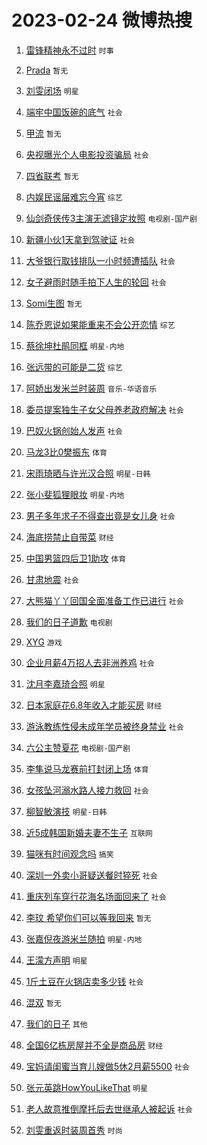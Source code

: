 # 2023-02-24 微博热搜 
1. [雷锋精神永不过时](https://m.weibo.cn/search?containerid=100103type%3D1%26t%3D10%26q%3D%23%E9%9B%B7%E9%94%8B%E7%B2%BE%E7%A5%9E%E6%B0%B8%E4%B8%8D%E8%BF%87%E6%97%B6%23&stream_entry_id=51&isnewpage=1&extparam=seat%3D1%26dgr%3D0%26cate%3D10103%26filter_type%3Drealtimehot%26pos%3D0%26stream_entry_id%3D51%26c_type%3D51%26display_time%3D1677168276%26pre_seqid%3D167716827696801739075&luicode=10000011&lfid=106003type%3D25%26t%3D3%26disable_hot%3D1%26filter_type%3Drealtimehot) `时事` 

2. [Prada](https://m.weibo.cn/search?containerid=100103type%3D1%26t%3D10%26q%3D%23Prada%23&stream_entry_id=31&isnewpage=1&extparam=seat%3D1%26band_rank%3D1%26cate%3D5001%26filter_type%3Drealtimehot%26pos%3D0%26realpos%3D1%26q%3D%2523Prada%2523%26dgr%3D0%26stream_entry_id%3D31%26c_type%3D31%26flag%3D16%26lcate%3D5001%26display_time%3D1677168276%26pre_seqid%3D167716827696801739075&luicode=10000011&lfid=106003type%3D25%26t%3D3%26disable_hot%3D1%26filter_type%3Drealtimehot) `暂无` 

3. [刘雯闭场](https://m.weibo.cn/search?containerid=100103type%3D1%26t%3D10%26q%3D%23%E5%88%98%E9%9B%AF%E9%97%AD%E5%9C%BA%23&stream_entry_id=31&isnewpage=1&extparam=seat%3D1%26band_rank%3D2%26cate%3D5001%26filter_type%3Drealtimehot%26pos%3D1%26realpos%3D2%26q%3D%2523%25E5%2588%2598%25E9%259B%25AF%25E9%2597%25AD%25E5%259C%25BA%2523%26dgr%3D0%26stream_entry_id%3D31%26c_type%3D31%26flag%3D2%26lcate%3D5001%26display_time%3D1677168276%26pre_seqid%3D167716827696801739075&luicode=10000011&lfid=106003type%3D25%26t%3D3%26disable_hot%3D1%26filter_type%3Drealtimehot) `明星` 

4. [端牢中国饭碗的底气](https://m.weibo.cn/search?containerid=100103type%3D1%26t%3D10%26q%3D%23%E7%AB%AF%E7%89%A2%E4%B8%AD%E5%9B%BD%E9%A5%AD%E7%A2%97%E7%9A%84%E5%BA%95%E6%B0%94%23&stream_entry_id=31&isnewpage=1&extparam=seat%3D1%26band_rank%3D3%26cate%3D5001%26filter_type%3Drealtimehot%26pos%3D2%26realpos%3D3%26q%3D%2523%25E7%25AB%25AF%25E7%2589%25A2%25E4%25B8%25AD%25E5%259B%25BD%25E9%25A5%25AD%25E7%25A2%2597%25E7%259A%2584%25E5%25BA%2595%25E6%25B0%2594%2523%26dgr%3D0%26stream_entry_id%3D31%26c_type%3D31%26flag%3D0%26lcate%3D5001%26display_time%3D1677168276%26pre_seqid%3D167716827696801739075&luicode=10000011&lfid=106003type%3D25%26t%3D3%26disable_hot%3D1%26filter_type%3Drealtimehot) `社会` 

5. [甲流](https://m.weibo.cn/search?containerid=100103type%3D1%26t%3D10%26q%3D%E7%94%B2%E6%B5%81&stream_entry_id=31&isnewpage=1&extparam=seat%3D1%26band_rank%3D4%26cate%3D5001%26filter_type%3Drealtimehot%26pos%3D3%26realpos%3D4%26q%3D%25E7%2594%25B2%25E6%25B5%2581%26dgr%3D0%26stream_entry_id%3D31%26c_type%3D31%26flag%3D1%26lcate%3D5001%26display_time%3D1677168276%26pre_seqid%3D167716827696801739075&luicode=10000011&lfid=106003type%3D25%26t%3D3%26disable_hot%3D1%26filter_type%3Drealtimehot) `暂无` 

6. [央视曝光个人电影投资骗局](https://m.weibo.cn/search?containerid=100103type%3D1%26t%3D10%26q%3D%23%E5%A4%AE%E8%A7%86%E6%9B%9D%E5%85%89%E4%B8%AA%E4%BA%BA%E7%94%B5%E5%BD%B1%E6%8A%95%E8%B5%84%E9%AA%97%E5%B1%80%23&stream_entry_id=31&isnewpage=1&extparam=seat%3D1%26band_rank%3D5%26cate%3D5001%26filter_type%3Drealtimehot%26pos%3D4%26realpos%3D5%26q%3D%2523%25E5%25A4%25AE%25E8%25A7%2586%25E6%259B%259D%25E5%2585%2589%25E4%25B8%25AA%25E4%25BA%25BA%25E7%2594%25B5%25E5%25BD%25B1%25E6%258A%2595%25E8%25B5%2584%25E9%25AA%2597%25E5%25B1%2580%2523%26dgr%3D0%26stream_entry_id%3D31%26c_type%3D31%26flag%3D1%26lcate%3D5001%26display_time%3D1677168276%26pre_seqid%3D167716827696801739075&luicode=10000011&lfid=106003type%3D25%26t%3D3%26disable_hot%3D1%26filter_type%3Drealtimehot) `社会` 

7. [四省联考](https://m.weibo.cn/search?containerid=100103type%3D1%26t%3D10%26q%3D%E5%9B%9B%E7%9C%81%E8%81%94%E8%80%83&stream_entry_id=31&isnewpage=1&extparam=seat%3D1%26band_rank%3D6%26cate%3D5001%26filter_type%3Drealtimehot%26pos%3D5%26realpos%3D6%26q%3D%25E5%259B%259B%25E7%259C%2581%25E8%2581%2594%25E8%2580%2583%26dgr%3D0%26stream_entry_id%3D31%26c_type%3D31%26flag%3D1%26lcate%3D5001%26display_time%3D1677168276%26pre_seqid%3D167716827696801739075&luicode=10000011&lfid=106003type%3D25%26t%3D3%26disable_hot%3D1%26filter_type%3Drealtimehot) `暂无` 

8. [内娱民谣届难忘今宵](https://m.weibo.cn/search?containerid=100103type%3D1%26t%3D10%26q%3D%23%E5%86%85%E5%A8%B1%E6%B0%91%E8%B0%A3%E5%B1%8A%E9%9A%BE%E5%BF%98%E4%BB%8A%E5%AE%B5%23&stream_entry_id=31&isnewpage=1&extparam=seat%3D1%26band_rank%3D7%26cate%3D5001%26filter_type%3Drealtimehot%26pos%3D6%26adid%3D180673%26q%3D%2523%25E5%2586%2585%25E5%25A8%25B1%25E6%25B0%2591%25E8%25B0%25A3%25E5%25B1%258A%25E9%259A%25BE%25E5%25BF%2598%25E4%25BB%258A%25E5%25AE%25B5%2523%26dgr%3D0%26topic_ad%3D1%26stream_entry_id%3D31%26c_type%3D31%26lcate%3D5001%26display_time%3D1677168276%26pre_seqid%3D167716827696801739075&luicode=10000011&lfid=106003type%3D25%26t%3D3%26disable_hot%3D1%26filter_type%3Drealtimehot) `综艺` 

9. [仙剑奇侠传3主演无滤镜定妆照](https://m.weibo.cn/search?containerid=100103type%3D1%26t%3D10%26q%3D%23%E4%BB%99%E5%89%91%E5%A5%87%E4%BE%A0%E4%BC%A03%E4%B8%BB%E6%BC%94%E6%97%A0%E6%BB%A4%E9%95%9C%E5%AE%9A%E5%A6%86%E7%85%A7%23&stream_entry_id=31&isnewpage=1&extparam=seat%3D1%26band_rank%3D7%26cate%3D5001%26filter_type%3Drealtimehot%26pos%3D7%26realpos%3D7%26q%3D%2523%25E4%25BB%2599%25E5%2589%2591%25E5%25A5%2587%25E4%25BE%25A0%25E4%25BC%25A03%25E4%25B8%25BB%25E6%25BC%2594%25E6%2597%25A0%25E6%25BB%25A4%25E9%2595%259C%25E5%25AE%259A%25E5%25A6%2586%25E7%2585%25A7%2523%26dgr%3D0%26stream_entry_id%3D31%26c_type%3D31%26flag%3D2%26lcate%3D5001%26display_time%3D1677168276%26pre_seqid%3D167716827696801739075&luicode=10000011&lfid=106003type%3D25%26t%3D3%26disable_hot%3D1%26filter_type%3Drealtimehot) `电视剧-国产剧` 

10. [新疆小伙1天拿到驾驶证](https://m.weibo.cn/search?containerid=100103type%3D1%26t%3D10%26q%3D%23%E6%96%B0%E7%96%86%E5%B0%8F%E4%BC%991%E5%A4%A9%E6%8B%BF%E5%88%B0%E9%A9%BE%E9%A9%B6%E8%AF%81%23&stream_entry_id=31&isnewpage=1&extparam=seat%3D1%26band_rank%3D8%26cate%3D5001%26filter_type%3Drealtimehot%26pos%3D8%26realpos%3D8%26q%3D%2523%25E6%2596%25B0%25E7%2596%2586%25E5%25B0%258F%25E4%25BC%25991%25E5%25A4%25A9%25E6%258B%25BF%25E5%2588%25B0%25E9%25A9%25BE%25E9%25A9%25B6%25E8%25AF%2581%2523%26dgr%3D0%26stream_entry_id%3D31%26c_type%3D31%26flag%3D0%26lcate%3D5001%26display_time%3D1677168276%26pre_seqid%3D167716827696801739075&luicode=10000011&lfid=106003type%3D25%26t%3D3%26disable_hot%3D1%26filter_type%3Drealtimehot) `社会` 

11. [大爷银行取钱排队一小时频遭插队](https://m.weibo.cn/search?containerid=100103type%3D1%26t%3D10%26q%3D%23%E5%A4%A7%E7%88%B7%E9%93%B6%E8%A1%8C%E5%8F%96%E9%92%B1%E6%8E%92%E9%98%9F%E4%B8%80%E5%B0%8F%E6%97%B6%E9%A2%91%E9%81%AD%E6%8F%92%E9%98%9F%23&stream_entry_id=31&isnewpage=1&extparam=seat%3D1%26band_rank%3D9%26cate%3D5001%26filter_type%3Drealtimehot%26pos%3D9%26realpos%3D9%26q%3D%2523%25E5%25A4%25A7%25E7%2588%25B7%25E9%2593%25B6%25E8%25A1%258C%25E5%258F%2596%25E9%2592%25B1%25E6%258E%2592%25E9%2598%259F%25E4%25B8%2580%25E5%25B0%258F%25E6%2597%25B6%25E9%25A2%2591%25E9%2581%25AD%25E6%258F%2592%25E9%2598%259F%2523%26dgr%3D0%26stream_entry_id%3D31%26c_type%3D31%26flag%3D1%26lcate%3D5001%26display_time%3D1677168276%26pre_seqid%3D167716827696801739075&luicode=10000011&lfid=106003type%3D25%26t%3D3%26disable_hot%3D1%26filter_type%3Drealtimehot) `社会` 

12. [女子避雨时随手拍下人生的轮回](https://m.weibo.cn/search?containerid=100103type%3D1%26t%3D10%26q%3D%23%E5%A5%B3%E5%AD%90%E9%81%BF%E9%9B%A8%E6%97%B6%E9%9A%8F%E6%89%8B%E6%8B%8D%E4%B8%8B%E4%BA%BA%E7%94%9F%E7%9A%84%E8%BD%AE%E5%9B%9E%23&stream_entry_id=31&isnewpage=1&extparam=seat%3D1%26band_rank%3D10%26cate%3D5001%26filter_type%3Drealtimehot%26pos%3D10%26realpos%3D10%26q%3D%2523%25E5%25A5%25B3%25E5%25AD%2590%25E9%2581%25BF%25E9%259B%25A8%25E6%2597%25B6%25E9%259A%258F%25E6%2589%258B%25E6%258B%258D%25E4%25B8%258B%25E4%25BA%25BA%25E7%2594%259F%25E7%259A%2584%25E8%25BD%25AE%25E5%259B%259E%2523%26dgr%3D0%26stream_entry_id%3D31%26c_type%3D31%26flag%3D0%26lcate%3D5001%26display_time%3D1677168276%26pre_seqid%3D167716827696801739075&luicode=10000011&lfid=106003type%3D25%26t%3D3%26disable_hot%3D1%26filter_type%3Drealtimehot) `社会` 

13. [Somi生图](https://m.weibo.cn/search?containerid=100103type%3D1%26t%3D10%26q%3DSomi%E7%94%9F%E5%9B%BE&stream_entry_id=31&isnewpage=1&extparam=seat%3D1%26band_rank%3D11%26cate%3D5001%26filter_type%3Drealtimehot%26pos%3D11%26realpos%3D11%26q%3DSomi%25E7%2594%259F%25E5%259B%25BE%26dgr%3D0%26stream_entry_id%3D31%26c_type%3D31%26flag%3D1%26lcate%3D5001%26display_time%3D1677168276%26pre_seqid%3D167716827696801739075&luicode=10000011&lfid=106003type%3D25%26t%3D3%26disable_hot%3D1%26filter_type%3Drealtimehot) `暂无` 

14. [陈乔恩说如果能重来不会公开恋情](https://m.weibo.cn/search?containerid=100103type%3D1%26t%3D10%26q%3D%23%E9%99%88%E4%B9%94%E6%81%A9%E8%AF%B4%E5%A6%82%E6%9E%9C%E8%83%BD%E9%87%8D%E6%9D%A5%E4%B8%8D%E4%BC%9A%E5%85%AC%E5%BC%80%E6%81%8B%E6%83%85%23&stream_entry_id=31&isnewpage=1&extparam=seat%3D1%26band_rank%3D12%26cate%3D5001%26filter_type%3Drealtimehot%26pos%3D12%26realpos%3D12%26q%3D%2523%25E9%2599%2588%25E4%25B9%2594%25E6%2581%25A9%25E8%25AF%25B4%25E5%25A6%2582%25E6%259E%259C%25E8%2583%25BD%25E9%2587%258D%25E6%259D%25A5%25E4%25B8%258D%25E4%25BC%259A%25E5%2585%25AC%25E5%25BC%2580%25E6%2581%258B%25E6%2583%2585%2523%26dgr%3D0%26stream_entry_id%3D31%26c_type%3D31%26flag%3D0%26lcate%3D5001%26display_time%3D1677168276%26pre_seqid%3D167716827696801739075&luicode=10000011&lfid=106003type%3D25%26t%3D3%26disable_hot%3D1%26filter_type%3Drealtimehot) `综艺` 

15. [蔡徐坤杜鹃同框](https://m.weibo.cn/search?containerid=100103type%3D1%26t%3D10%26q%3D%23%E8%94%A1%E5%BE%90%E5%9D%A4%E6%9D%9C%E9%B9%83%E5%90%8C%E6%A1%86%23&stream_entry_id=31&isnewpage=1&extparam=seat%3D1%26band_rank%3D13%26cate%3D5001%26filter_type%3Drealtimehot%26pos%3D13%26realpos%3D13%26q%3D%2523%25E8%2594%25A1%25E5%25BE%2590%25E5%259D%25A4%25E6%259D%259C%25E9%25B9%2583%25E5%2590%258C%25E6%25A1%2586%2523%26dgr%3D0%26stream_entry_id%3D31%26c_type%3D31%26flag%3D1%26lcate%3D5001%26display_time%3D1677168276%26pre_seqid%3D167716827696801739075&luicode=10000011&lfid=106003type%3D25%26t%3D3%26disable_hot%3D1%26filter_type%3Drealtimehot) `明星-内地` 

16. [张远带的可能是二货](https://m.weibo.cn/search?containerid=100103type%3D1%26t%3D10%26q%3D%23%E5%BC%A0%E8%BF%9C%E5%B8%A6%E7%9A%84%E5%8F%AF%E8%83%BD%E6%98%AF%E4%BA%8C%E8%B4%A7%23&stream_entry_id=31&isnewpage=1&extparam=seat%3D1%26band_rank%3D14%26cate%3D5001%26filter_type%3Drealtimehot%26pos%3D14%26realpos%3D14%26q%3D%2523%25E5%25BC%25A0%25E8%25BF%259C%25E5%25B8%25A6%25E7%259A%2584%25E5%258F%25AF%25E8%2583%25BD%25E6%2598%25AF%25E4%25BA%258C%25E8%25B4%25A7%2523%26dgr%3D0%26stream_entry_id%3D31%26c_type%3D31%26flag%3D1%26lcate%3D5001%26display_time%3D1677168276%26pre_seqid%3D167716827696801739075&luicode=10000011&lfid=106003type%3D25%26t%3D3%26disable_hot%3D1%26filter_type%3Drealtimehot) `综艺` 

17. [阿娇出发米兰时装周](https://m.weibo.cn/search?containerid=100103type%3D1%26t%3D10%26q%3D%23%E9%98%BF%E5%A8%87%E5%87%BA%E5%8F%91%E7%B1%B3%E5%85%B0%E6%97%B6%E8%A3%85%E5%91%A8%23&stream_entry_id=31&isnewpage=1&extparam=seat%3D1%26band_rank%3D15%26cate%3D5001%26filter_type%3Drealtimehot%26pos%3D15%26realpos%3D15%26q%3D%2523%25E9%2598%25BF%25E5%25A8%2587%25E5%2587%25BA%25E5%258F%2591%25E7%25B1%25B3%25E5%2585%25B0%25E6%2597%25B6%25E8%25A3%2585%25E5%2591%25A8%2523%26dgr%3D0%26stream_entry_id%3D31%26c_type%3D31%26flag%3D1%26lcate%3D5001%26display_time%3D1677168276%26pre_seqid%3D167716827696801739075&luicode=10000011&lfid=106003type%3D25%26t%3D3%26disable_hot%3D1%26filter_type%3Drealtimehot) `音乐-华语音乐` 

18. [委员提案独生子女父母养老政府解决](https://m.weibo.cn/search?containerid=100103type%3D1%26t%3D10%26q%3D%23%E5%A7%94%E5%91%98%E6%8F%90%E6%A1%88%E7%8B%AC%E7%94%9F%E5%AD%90%E5%A5%B3%E7%88%B6%E6%AF%8D%E5%85%BB%E8%80%81%E6%94%BF%E5%BA%9C%E8%A7%A3%E5%86%B3%23&stream_entry_id=31&isnewpage=1&extparam=seat%3D1%26band_rank%3D16%26cate%3D5001%26filter_type%3Drealtimehot%26pos%3D16%26realpos%3D16%26q%3D%2523%25E5%25A7%2594%25E5%2591%2598%25E6%258F%2590%25E6%25A1%2588%25E7%258B%25AC%25E7%2594%259F%25E5%25AD%2590%25E5%25A5%25B3%25E7%2588%25B6%25E6%25AF%258D%25E5%2585%25BB%25E8%2580%2581%25E6%2594%25BF%25E5%25BA%259C%25E8%25A7%25A3%25E5%2586%25B3%2523%26dgr%3D0%26stream_entry_id%3D31%26c_type%3D31%26flag%3D0%26lcate%3D5001%26display_time%3D1677168276%26pre_seqid%3D167716827696801739075&luicode=10000011&lfid=106003type%3D25%26t%3D3%26disable_hot%3D1%26filter_type%3Drealtimehot) `社会` 

19. [巴奴火锅创始人发声](https://m.weibo.cn/search?containerid=100103type%3D1%26t%3D10%26q%3D%23%E5%B7%B4%E5%A5%B4%E7%81%AB%E9%94%85%E5%88%9B%E5%A7%8B%E4%BA%BA%E5%8F%91%E5%A3%B0%23&stream_entry_id=31&isnewpage=1&extparam=seat%3D1%26band_rank%3D17%26cate%3D5001%26filter_type%3Drealtimehot%26pos%3D17%26realpos%3D17%26q%3D%2523%25E5%25B7%25B4%25E5%25A5%25B4%25E7%2581%25AB%25E9%2594%2585%25E5%2588%259B%25E5%25A7%258B%25E4%25BA%25BA%25E5%258F%2591%25E5%25A3%25B0%2523%26dgr%3D0%26stream_entry_id%3D31%26c_type%3D31%26flag%3D1%26lcate%3D5001%26display_time%3D1677168276%26pre_seqid%3D167716827696801739075&luicode=10000011&lfid=106003type%3D25%26t%3D3%26disable_hot%3D1%26filter_type%3Drealtimehot) `社会` 

20. [马龙3比0樊振东](https://m.weibo.cn/search?containerid=100103type%3D1%26t%3D10%26q%3D%23%E9%A9%AC%E9%BE%993%E6%AF%940%E6%A8%8A%E6%8C%AF%E4%B8%9C%23&stream_entry_id=31&isnewpage=1&extparam=seat%3D1%26band_rank%3D18%26cate%3D5001%26filter_type%3Drealtimehot%26pos%3D18%26realpos%3D18%26q%3D%2523%25E9%25A9%25AC%25E9%25BE%25993%25E6%25AF%25940%25E6%25A8%258A%25E6%258C%25AF%25E4%25B8%259C%2523%26dgr%3D0%26stream_entry_id%3D31%26c_type%3D31%26flag%3D0%26lcate%3D5001%26display_time%3D1677168276%26pre_seqid%3D167716827696801739075&luicode=10000011&lfid=106003type%3D25%26t%3D3%26disable_hot%3D1%26filter_type%3Drealtimehot) `体育` 

21. [宋雨琦晒与许光汉合照](https://m.weibo.cn/search?containerid=100103type%3D1%26t%3D10%26q%3D%23%E5%AE%8B%E9%9B%A8%E7%90%A6%E6%99%92%E4%B8%8E%E8%AE%B8%E5%85%89%E6%B1%89%E5%90%88%E7%85%A7%23&stream_entry_id=31&isnewpage=1&extparam=seat%3D1%26band_rank%3D19%26cate%3D5001%26filter_type%3Drealtimehot%26pos%3D19%26realpos%3D19%26q%3D%2523%25E5%25AE%258B%25E9%259B%25A8%25E7%2590%25A6%25E6%2599%2592%25E4%25B8%258E%25E8%25AE%25B8%25E5%2585%2589%25E6%25B1%2589%25E5%2590%2588%25E7%2585%25A7%2523%26dgr%3D0%26stream_entry_id%3D31%26c_type%3D31%26flag%3D1%26lcate%3D5001%26display_time%3D1677168276%26pre_seqid%3D167716827696801739075&luicode=10000011&lfid=106003type%3D25%26t%3D3%26disable_hot%3D1%26filter_type%3Drealtimehot) `明星-日韩` 

22. [张小斐狐狸眼妆](https://m.weibo.cn/search?containerid=100103type%3D1%26t%3D10%26q%3D%23%E5%BC%A0%E5%B0%8F%E6%96%90%E7%8B%90%E7%8B%B8%E7%9C%BC%E5%A6%86%23&stream_entry_id=31&isnewpage=1&extparam=seat%3D1%26band_rank%3D20%26cate%3D5001%26filter_type%3Drealtimehot%26pos%3D20%26realpos%3D20%26q%3D%2523%25E5%25BC%25A0%25E5%25B0%258F%25E6%2596%2590%25E7%258B%2590%25E7%258B%25B8%25E7%259C%25BC%25E5%25A6%2586%2523%26dgr%3D0%26stream_entry_id%3D31%26c_type%3D31%26flag%3D0%26lcate%3D5001%26display_time%3D1677168276%26pre_seqid%3D167716827696801739075&luicode=10000011&lfid=106003type%3D25%26t%3D3%26disable_hot%3D1%26filter_type%3Drealtimehot) `明星-内地` 

23. [男子多年求子不得查出竟是女儿身](https://m.weibo.cn/search?containerid=100103type%3D1%26t%3D10%26q%3D%23%E7%94%B7%E5%AD%90%E5%A4%9A%E5%B9%B4%E6%B1%82%E5%AD%90%E4%B8%8D%E5%BE%97%E6%9F%A5%E5%87%BA%E7%AB%9F%E6%98%AF%E5%A5%B3%E5%84%BF%E8%BA%AB%23&stream_entry_id=31&isnewpage=1&extparam=seat%3D1%26band_rank%3D21%26cate%3D5001%26filter_type%3Drealtimehot%26pos%3D21%26realpos%3D21%26q%3D%2523%25E7%2594%25B7%25E5%25AD%2590%25E5%25A4%259A%25E5%25B9%25B4%25E6%25B1%2582%25E5%25AD%2590%25E4%25B8%258D%25E5%25BE%2597%25E6%259F%25A5%25E5%2587%25BA%25E7%25AB%259F%25E6%2598%25AF%25E5%25A5%25B3%25E5%2584%25BF%25E8%25BA%25AB%2523%26dgr%3D0%26stream_entry_id%3D31%26c_type%3D31%26flag%3D0%26lcate%3D5001%26display_time%3D1677168276%26pre_seqid%3D167716827696801739075&luicode=10000011&lfid=106003type%3D25%26t%3D3%26disable_hot%3D1%26filter_type%3Drealtimehot) `社会` 

24. [海底捞禁止自带菜](https://m.weibo.cn/search?containerid=100103type%3D1%26t%3D10%26q%3D%23%E6%B5%B7%E5%BA%95%E6%8D%9E%E7%A6%81%E6%AD%A2%E8%87%AA%E5%B8%A6%E8%8F%9C%23&stream_entry_id=31&isnewpage=1&extparam=seat%3D1%26band_rank%3D22%26cate%3D5001%26filter_type%3Drealtimehot%26pos%3D22%26realpos%3D22%26q%3D%2523%25E6%25B5%25B7%25E5%25BA%2595%25E6%258D%259E%25E7%25A6%2581%25E6%25AD%25A2%25E8%2587%25AA%25E5%25B8%25A6%25E8%258F%259C%2523%26dgr%3D0%26stream_entry_id%3D31%26c_type%3D31%26flag%3D2%26lcate%3D5001%26display_time%3D1677168276%26pre_seqid%3D167716827696801739075&luicode=10000011&lfid=106003type%3D25%26t%3D3%26disable_hot%3D1%26filter_type%3Drealtimehot) `财经` 

25. [中国男篮四后卫1助攻](https://m.weibo.cn/search?containerid=100103type%3D1%26t%3D10%26q%3D%23%E4%B8%AD%E5%9B%BD%E7%94%B7%E7%AF%AE%E5%9B%9B%E5%90%8E%E5%8D%AB1%E5%8A%A9%E6%94%BB%23&stream_entry_id=31&isnewpage=1&extparam=seat%3D1%26band_rank%3D23%26cate%3D5001%26filter_type%3Drealtimehot%26pos%3D23%26realpos%3D23%26q%3D%2523%25E4%25B8%25AD%25E5%259B%25BD%25E7%2594%25B7%25E7%25AF%25AE%25E5%259B%259B%25E5%2590%258E%25E5%258D%25AB1%25E5%258A%25A9%25E6%2594%25BB%2523%26dgr%3D0%26stream_entry_id%3D31%26c_type%3D31%26flag%3D0%26lcate%3D5001%26display_time%3D1677168276%26pre_seqid%3D167716827696801739075&luicode=10000011&lfid=106003type%3D25%26t%3D3%26disable_hot%3D1%26filter_type%3Drealtimehot) `体育` 

26. [甘肃地震](https://m.weibo.cn/search?containerid=100103type%3D1%26t%3D10%26q%3D%E7%94%98%E8%82%83%E5%9C%B0%E9%9C%87&stream_entry_id=31&isnewpage=1&extparam=seat%3D1%26band_rank%3D24%26cate%3D5001%26filter_type%3Drealtimehot%26pos%3D24%26realpos%3D24%26q%3D%25E7%2594%2598%25E8%2582%2583%25E5%259C%25B0%25E9%259C%2587%26dgr%3D0%26stream_entry_id%3D31%26c_type%3D31%26flag%3D0%26lcate%3D5001%26display_time%3D1677168276%26pre_seqid%3D167716827696801739075&luicode=10000011&lfid=106003type%3D25%26t%3D3%26disable_hot%3D1%26filter_type%3Drealtimehot) `社会` 

27. [大熊猫丫丫回国全面准备工作已进行](https://m.weibo.cn/search?containerid=100103type%3D1%26t%3D10%26q%3D%23%E5%A4%A7%E7%86%8A%E7%8C%AB%E4%B8%AB%E4%B8%AB%E5%9B%9E%E5%9B%BD%E5%85%A8%E9%9D%A2%E5%87%86%E5%A4%87%E5%B7%A5%E4%BD%9C%E5%B7%B2%E8%BF%9B%E8%A1%8C%23&stream_entry_id=31&isnewpage=1&extparam=seat%3D1%26band_rank%3D25%26cate%3D5001%26filter_type%3Drealtimehot%26pos%3D25%26realpos%3D25%26q%3D%2523%25E5%25A4%25A7%25E7%2586%258A%25E7%258C%25AB%25E4%25B8%25AB%25E4%25B8%25AB%25E5%259B%259E%25E5%259B%25BD%25E5%2585%25A8%25E9%259D%25A2%25E5%2587%2586%25E5%25A4%2587%25E5%25B7%25A5%25E4%25BD%259C%25E5%25B7%25B2%25E8%25BF%259B%25E8%25A1%258C%2523%26dgr%3D0%26stream_entry_id%3D31%26c_type%3D31%26flag%3D0%26lcate%3D5001%26display_time%3D1677168276%26pre_seqid%3D167716827696801739075&luicode=10000011&lfid=106003type%3D25%26t%3D3%26disable_hot%3D1%26filter_type%3Drealtimehot) `社会` 

28. [我们的日子道歉](https://m.weibo.cn/search?containerid=100103type%3D1%26t%3D10%26q%3D%E6%88%91%E4%BB%AC%E7%9A%84%E6%97%A5%E5%AD%90%E9%81%93%E6%AD%89&stream_entry_id=31&isnewpage=1&extparam=seat%3D1%26band_rank%3D26%26cate%3D5001%26filter_type%3Drealtimehot%26pos%3D26%26realpos%3D26%26q%3D%25E6%2588%2591%25E4%25BB%25AC%25E7%259A%2584%25E6%2597%25A5%25E5%25AD%2590%25E9%2581%2593%25E6%25AD%2589%26dgr%3D0%26stream_entry_id%3D31%26c_type%3D31%26flag%3D0%26lcate%3D5001%26display_time%3D1677168276%26pre_seqid%3D167716827696801739075&luicode=10000011&lfid=106003type%3D25%26t%3D3%26disable_hot%3D1%26filter_type%3Drealtimehot) `电视剧` 

29. [XYG](https://m.weibo.cn/search?containerid=100103type%3D1%26t%3D10%26q%3DXYG&stream_entry_id=31&isnewpage=1&extparam=seat%3D1%26band_rank%3D27%26cate%3D5001%26filter_type%3Drealtimehot%26pos%3D27%26realpos%3D27%26q%3DXYG%26dgr%3D0%26stream_entry_id%3D31%26c_type%3D31%26flag%3D0%26lcate%3D5001%26display_time%3D1677168276%26pre_seqid%3D167716827696801739075&luicode=10000011&lfid=106003type%3D25%26t%3D3%26disable_hot%3D1%26filter_type%3Drealtimehot) `游戏` 

30. [企业月薪4万招人去非洲养鸡](https://m.weibo.cn/search?containerid=100103type%3D1%26t%3D10%26q%3D%23%E4%BC%81%E4%B8%9A%E6%9C%88%E8%96%AA4%E4%B8%87%E6%8B%9B%E4%BA%BA%E5%8E%BB%E9%9D%9E%E6%B4%B2%E5%85%BB%E9%B8%A1%23&stream_entry_id=31&isnewpage=1&extparam=seat%3D1%26band_rank%3D28%26cate%3D5001%26filter_type%3Drealtimehot%26pos%3D28%26realpos%3D28%26q%3D%2523%25E4%25BC%2581%25E4%25B8%259A%25E6%259C%2588%25E8%2596%25AA4%25E4%25B8%2587%25E6%258B%259B%25E4%25BA%25BA%25E5%258E%25BB%25E9%259D%259E%25E6%25B4%25B2%25E5%2585%25BB%25E9%25B8%25A1%2523%26dgr%3D0%26stream_entry_id%3D31%26c_type%3D31%26flag%3D0%26lcate%3D5001%26display_time%3D1677168276%26pre_seqid%3D167716827696801739075&luicode=10000011&lfid=106003type%3D25%26t%3D3%26disable_hot%3D1%26filter_type%3Drealtimehot) `社会` 

31. [沈月李嘉琦合照](https://m.weibo.cn/search?containerid=100103type%3D1%26t%3D10%26q%3D%23%E6%B2%88%E6%9C%88%E6%9D%8E%E5%98%89%E7%90%A6%E5%90%88%E7%85%A7%23&stream_entry_id=31&isnewpage=1&extparam=seat%3D1%26band_rank%3D29%26cate%3D5001%26filter_type%3Drealtimehot%26pos%3D29%26realpos%3D29%26q%3D%2523%25E6%25B2%2588%25E6%259C%2588%25E6%259D%258E%25E5%2598%2589%25E7%2590%25A6%25E5%2590%2588%25E7%2585%25A7%2523%26dgr%3D0%26stream_entry_id%3D31%26c_type%3D31%26flag%3D0%26lcate%3D5001%26display_time%3D1677168276%26pre_seqid%3D167716827696801739075&luicode=10000011&lfid=106003type%3D25%26t%3D3%26disable_hot%3D1%26filter_type%3Drealtimehot) `明星` 

32. [日本家庭花6.8年收入才能买房](https://m.weibo.cn/search?containerid=100103type%3D1%26t%3D10%26q%3D%23%E6%97%A5%E6%9C%AC%E5%AE%B6%E5%BA%AD%E8%8A%B16.8%E5%B9%B4%E6%94%B6%E5%85%A5%E6%89%8D%E8%83%BD%E4%B9%B0%E6%88%BF%23&stream_entry_id=31&isnewpage=1&extparam=seat%3D1%26band_rank%3D30%26cate%3D5001%26filter_type%3Drealtimehot%26pos%3D30%26realpos%3D30%26q%3D%2523%25E6%2597%25A5%25E6%259C%25AC%25E5%25AE%25B6%25E5%25BA%25AD%25E8%258A%25B16.8%25E5%25B9%25B4%25E6%2594%25B6%25E5%2585%25A5%25E6%2589%258D%25E8%2583%25BD%25E4%25B9%25B0%25E6%2588%25BF%2523%26dgr%3D0%26stream_entry_id%3D31%26c_type%3D31%26flag%3D1%26lcate%3D5001%26display_time%3D1677168276%26pre_seqid%3D167716827696801739075&luicode=10000011&lfid=106003type%3D25%26t%3D3%26disable_hot%3D1%26filter_type%3Drealtimehot) `财经` 

33. [游泳教练性侵未成年学员被终身禁业](https://m.weibo.cn/search?containerid=100103type%3D1%26t%3D10%26q%3D%23%E6%B8%B8%E6%B3%B3%E6%95%99%E7%BB%83%E6%80%A7%E4%BE%B5%E6%9C%AA%E6%88%90%E5%B9%B4%E5%AD%A6%E5%91%98%E8%A2%AB%E7%BB%88%E8%BA%AB%E7%A6%81%E4%B8%9A%23&stream_entry_id=31&isnewpage=1&extparam=seat%3D1%26band_rank%3D31%26cate%3D5001%26filter_type%3Drealtimehot%26pos%3D31%26realpos%3D31%26q%3D%2523%25E6%25B8%25B8%25E6%25B3%25B3%25E6%2595%2599%25E7%25BB%2583%25E6%2580%25A7%25E4%25BE%25B5%25E6%259C%25AA%25E6%2588%2590%25E5%25B9%25B4%25E5%25AD%25A6%25E5%2591%2598%25E8%25A2%25AB%25E7%25BB%2588%25E8%25BA%25AB%25E7%25A6%2581%25E4%25B8%259A%2523%26dgr%3D0%26stream_entry_id%3D31%26c_type%3D31%26flag%3D1%26lcate%3D5001%26display_time%3D1677168276%26pre_seqid%3D167716827696801739075&luicode=10000011&lfid=106003type%3D25%26t%3D3%26disable_hot%3D1%26filter_type%3Drealtimehot) `社会` 

34. [六公主赞夏花](https://m.weibo.cn/search?containerid=100103type%3D1%26t%3D10%26q%3D%23%E5%85%AD%E5%85%AC%E4%B8%BB%E8%B5%9E%E5%A4%8F%E8%8A%B1%23&stream_entry_id=31&isnewpage=1&extparam=seat%3D1%26band_rank%3D32%26cate%3D5001%26filter_type%3Drealtimehot%26pos%3D32%26realpos%3D32%26q%3D%2523%25E5%2585%25AD%25E5%2585%25AC%25E4%25B8%25BB%25E8%25B5%259E%25E5%25A4%258F%25E8%258A%25B1%2523%26dgr%3D0%26stream_entry_id%3D31%26c_type%3D31%26flag%3D1%26lcate%3D5001%26display_time%3D1677168276%26pre_seqid%3D167716827696801739075&luicode=10000011&lfid=106003type%3D25%26t%3D3%26disable_hot%3D1%26filter_type%3Drealtimehot) `电视剧-国产剧` 

35. [李隼说马龙赛前打封闭上场](https://m.weibo.cn/search?containerid=100103type%3D1%26t%3D10%26q%3D%23%E6%9D%8E%E9%9A%BC%E8%AF%B4%E9%A9%AC%E9%BE%99%E8%B5%9B%E5%89%8D%E6%89%93%E5%B0%81%E9%97%AD%E4%B8%8A%E5%9C%BA%23&stream_entry_id=31&isnewpage=1&extparam=seat%3D1%26band_rank%3D33%26cate%3D5001%26filter_type%3Drealtimehot%26pos%3D33%26realpos%3D33%26q%3D%2523%25E6%259D%258E%25E9%259A%25BC%25E8%25AF%25B4%25E9%25A9%25AC%25E9%25BE%2599%25E8%25B5%259B%25E5%2589%258D%25E6%2589%2593%25E5%25B0%2581%25E9%2597%25AD%25E4%25B8%258A%25E5%259C%25BA%2523%26dgr%3D0%26stream_entry_id%3D31%26c_type%3D31%26flag%3D1%26lcate%3D5001%26display_time%3D1677168276%26pre_seqid%3D167716827696801739075&luicode=10000011&lfid=106003type%3D25%26t%3D3%26disable_hot%3D1%26filter_type%3Drealtimehot) `体育` 

36. [女孩坠河溺水路人接力救回](https://m.weibo.cn/search?containerid=100103type%3D1%26t%3D10%26q%3D%23%E5%A5%B3%E5%AD%A9%E5%9D%A0%E6%B2%B3%E6%BA%BA%E6%B0%B4%E8%B7%AF%E4%BA%BA%E6%8E%A5%E5%8A%9B%E6%95%91%E5%9B%9E%23&stream_entry_id=31&isnewpage=1&extparam=seat%3D1%26band_rank%3D34%26cate%3D5001%26filter_type%3Drealtimehot%26pos%3D34%26realpos%3D34%26q%3D%2523%25E5%25A5%25B3%25E5%25AD%25A9%25E5%259D%25A0%25E6%25B2%25B3%25E6%25BA%25BA%25E6%25B0%25B4%25E8%25B7%25AF%25E4%25BA%25BA%25E6%258E%25A5%25E5%258A%259B%25E6%2595%2591%25E5%259B%259E%2523%26dgr%3D0%26stream_entry_id%3D31%26c_type%3D31%26flag%3D0%26lcate%3D5001%26display_time%3D1677168276%26pre_seqid%3D167716827696801739075&luicode=10000011&lfid=106003type%3D25%26t%3D3%26disable_hot%3D1%26filter_type%3Drealtimehot) `社会` 

37. [柳智敏演技](https://m.weibo.cn/search?containerid=100103type%3D1%26t%3D10%26q%3D%23%E6%9F%B3%E6%99%BA%E6%95%8F%E6%BC%94%E6%8A%80%23&stream_entry_id=31&isnewpage=1&extparam=seat%3D1%26band_rank%3D35%26cate%3D5001%26filter_type%3Drealtimehot%26pos%3D35%26realpos%3D35%26q%3D%2523%25E6%259F%25B3%25E6%2599%25BA%25E6%2595%258F%25E6%25BC%2594%25E6%258A%2580%2523%26dgr%3D0%26stream_entry_id%3D31%26c_type%3D31%26flag%3D0%26lcate%3D5001%26display_time%3D1677168276%26pre_seqid%3D167716827696801739075&luicode=10000011&lfid=106003type%3D25%26t%3D3%26disable_hot%3D1%26filter_type%3Drealtimehot) `明星-日韩` 

38. [近5成韩国新婚夫妻不生子](https://m.weibo.cn/search?containerid=100103type%3D1%26t%3D10%26q%3D%23%E8%BF%915%E6%88%90%E9%9F%A9%E5%9B%BD%E6%96%B0%E5%A9%9A%E5%A4%AB%E5%A6%BB%E4%B8%8D%E7%94%9F%E5%AD%90%23&stream_entry_id=31&isnewpage=1&extparam=seat%3D1%26band_rank%3D36%26cate%3D5001%26filter_type%3Drealtimehot%26pos%3D36%26realpos%3D36%26q%3D%2523%25E8%25BF%25915%25E6%2588%2590%25E9%259F%25A9%25E5%259B%25BD%25E6%2596%25B0%25E5%25A9%259A%25E5%25A4%25AB%25E5%25A6%25BB%25E4%25B8%258D%25E7%2594%259F%25E5%25AD%2590%2523%26dgr%3D0%26stream_entry_id%3D31%26c_type%3D31%26flag%3D0%26lcate%3D5001%26display_time%3D1677168276%26pre_seqid%3D167716827696801739075&luicode=10000011&lfid=106003type%3D25%26t%3D3%26disable_hot%3D1%26filter_type%3Drealtimehot) `互联网` 

39. [猫咪有时间观念吗](https://m.weibo.cn/search?containerid=100103type%3D1%26t%3D10%26q%3D%23%E7%8C%AB%E5%92%AA%E6%9C%89%E6%97%B6%E9%97%B4%E8%A7%82%E5%BF%B5%E5%90%97%23&stream_entry_id=31&isnewpage=1&extparam=seat%3D1%26band_rank%3D37%26cate%3D5001%26filter_type%3Drealtimehot%26pos%3D37%26realpos%3D37%26q%3D%2523%25E7%258C%25AB%25E5%2592%25AA%25E6%259C%2589%25E6%2597%25B6%25E9%2597%25B4%25E8%25A7%2582%25E5%25BF%25B5%25E5%2590%2597%2523%26dgr%3D0%26stream_entry_id%3D31%26c_type%3D31%26flag%3D0%26lcate%3D5001%26display_time%3D1677168276%26pre_seqid%3D167716827696801739075&luicode=10000011&lfid=106003type%3D25%26t%3D3%26disable_hot%3D1%26filter_type%3Drealtimehot) `搞笑` 

40. [深圳一外卖小哥疑送餐时猝死](https://m.weibo.cn/search?containerid=100103type%3D1%26t%3D10%26q%3D%23%E6%B7%B1%E5%9C%B3%E4%B8%80%E5%A4%96%E5%8D%96%E5%B0%8F%E5%93%A5%E7%96%91%E9%80%81%E9%A4%90%E6%97%B6%E7%8C%9D%E6%AD%BB%23&stream_entry_id=31&isnewpage=1&extparam=seat%3D1%26band_rank%3D38%26cate%3D5001%26filter_type%3Drealtimehot%26pos%3D38%26realpos%3D38%26q%3D%2523%25E6%25B7%25B1%25E5%259C%25B3%25E4%25B8%2580%25E5%25A4%2596%25E5%258D%2596%25E5%25B0%258F%25E5%2593%25A5%25E7%2596%2591%25E9%2580%2581%25E9%25A4%2590%25E6%2597%25B6%25E7%258C%259D%25E6%25AD%25BB%2523%26dgr%3D0%26stream_entry_id%3D31%26c_type%3D31%26flag%3D0%26lcate%3D5001%26display_time%3D1677168276%26pre_seqid%3D167716827696801739075&luicode=10000011&lfid=106003type%3D25%26t%3D3%26disable_hot%3D1%26filter_type%3Drealtimehot) `社会` 

41. [重庆列车穿行花海名场面回来了](https://m.weibo.cn/search?containerid=100103type%3D1%26t%3D10%26q%3D%23%E9%87%8D%E5%BA%86%E5%88%97%E8%BD%A6%E7%A9%BF%E8%A1%8C%E8%8A%B1%E6%B5%B7%E5%90%8D%E5%9C%BA%E9%9D%A2%E5%9B%9E%E6%9D%A5%E4%BA%86%23&stream_entry_id=31&isnewpage=1&extparam=seat%3D1%26band_rank%3D39%26cate%3D5001%26filter_type%3Drealtimehot%26pos%3D39%26realpos%3D39%26q%3D%2523%25E9%2587%258D%25E5%25BA%2586%25E5%2588%2597%25E8%25BD%25A6%25E7%25A9%25BF%25E8%25A1%258C%25E8%258A%25B1%25E6%25B5%25B7%25E5%2590%258D%25E5%259C%25BA%25E9%259D%25A2%25E5%259B%259E%25E6%259D%25A5%25E4%25BA%2586%2523%26dgr%3D0%26stream_entry_id%3D31%26c_type%3D31%26flag%3D0%26lcate%3D5001%26display_time%3D1677168276%26pre_seqid%3D167716827696801739075&luicode=10000011&lfid=106003type%3D25%26t%3D3%26disable_hot%3D1%26filter_type%3Drealtimehot) `社会` 

42. [李玟 希望你们可以等我回来](https://m.weibo.cn/search?containerid=100103type%3D1%26t%3D10%26q%3D%E6%9D%8E%E7%8E%9F+%E5%B8%8C%E6%9C%9B%E4%BD%A0%E4%BB%AC%E5%8F%AF%E4%BB%A5%E7%AD%89%E6%88%91%E5%9B%9E%E6%9D%A5&stream_entry_id=31&isnewpage=1&extparam=seat%3D1%26band_rank%3D40%26cate%3D5001%26filter_type%3Drealtimehot%26pos%3D40%26realpos%3D40%26q%3D%25E6%259D%258E%25E7%258E%259F%2520%25E5%25B8%258C%25E6%259C%259B%25E4%25BD%25A0%25E4%25BB%25AC%25E5%258F%25AF%25E4%25BB%25A5%25E7%25AD%2589%25E6%2588%2591%25E5%259B%259E%25E6%259D%25A5%26dgr%3D0%26stream_entry_id%3D31%26c_type%3D31%26flag%3D0%26lcate%3D5001%26display_time%3D1677168276%26pre_seqid%3D167716827696801739075&luicode=10000011&lfid=106003type%3D25%26t%3D3%26disable_hot%3D1%26filter_type%3Drealtimehot) `暂无` 

43. [张嘉倪夜游米兰随拍](https://m.weibo.cn/search?containerid=100103type%3D1%26t%3D10%26q%3D%23%E5%BC%A0%E5%98%89%E5%80%AA%E5%A4%9C%E6%B8%B8%E7%B1%B3%E5%85%B0%E9%9A%8F%E6%8B%8D%23&stream_entry_id=31&isnewpage=1&extparam=seat%3D1%26band_rank%3D41%26cate%3D5001%26filter_type%3Drealtimehot%26pos%3D41%26realpos%3D41%26q%3D%2523%25E5%25BC%25A0%25E5%2598%2589%25E5%2580%25AA%25E5%25A4%259C%25E6%25B8%25B8%25E7%25B1%25B3%25E5%2585%25B0%25E9%259A%258F%25E6%258B%258D%2523%26dgr%3D0%26stream_entry_id%3D31%26c_type%3D31%26flag%3D0%26lcate%3D5001%26display_time%3D1677168276%26pre_seqid%3D167716827696801739075&luicode=10000011&lfid=106003type%3D25%26t%3D3%26disable_hot%3D1%26filter_type%3Drealtimehot) `明星-内地` 

44. [王濛方声明](https://m.weibo.cn/search?containerid=100103type%3D1%26t%3D10%26q%3D%23%E7%8E%8B%E6%BF%9B%E6%96%B9%E5%A3%B0%E6%98%8E%23&stream_entry_id=31&isnewpage=1&extparam=seat%3D1%26band_rank%3D42%26cate%3D5001%26filter_type%3Drealtimehot%26pos%3D42%26realpos%3D42%26q%3D%2523%25E7%258E%258B%25E6%25BF%259B%25E6%2596%25B9%25E5%25A3%25B0%25E6%2598%258E%2523%26dgr%3D0%26stream_entry_id%3D31%26c_type%3D31%26flag%3D0%26lcate%3D5001%26display_time%3D1677168276%26pre_seqid%3D167716827696801739075&luicode=10000011&lfid=106003type%3D25%26t%3D3%26disable_hot%3D1%26filter_type%3Drealtimehot) `明星` 

45. [1斤土豆在火锅店卖多少钱](https://m.weibo.cn/search?containerid=100103type%3D1%26t%3D10%26q%3D%231%E6%96%A4%E5%9C%9F%E8%B1%86%E5%9C%A8%E7%81%AB%E9%94%85%E5%BA%97%E5%8D%96%E5%A4%9A%E5%B0%91%E9%92%B1%23&stream_entry_id=31&isnewpage=1&extparam=seat%3D1%26band_rank%3D43%26cate%3D5001%26filter_type%3Drealtimehot%26pos%3D43%26realpos%3D43%26q%3D%25231%25E6%2596%25A4%25E5%259C%259F%25E8%25B1%2586%25E5%259C%25A8%25E7%2581%25AB%25E9%2594%2585%25E5%25BA%2597%25E5%258D%2596%25E5%25A4%259A%25E5%25B0%2591%25E9%2592%25B1%2523%26dgr%3D0%26stream_entry_id%3D31%26c_type%3D31%26flag%3D0%26lcate%3D5001%26display_time%3D1677168276%26pre_seqid%3D167716827696801739075&luicode=10000011&lfid=106003type%3D25%26t%3D3%26disable_hot%3D1%26filter_type%3Drealtimehot) `社会` 

46. [混双](https://m.weibo.cn/search?containerid=100103type%3D1%26t%3D10%26q%3D%E6%B7%B7%E5%8F%8C&stream_entry_id=31&isnewpage=1&extparam=seat%3D1%26band_rank%3D44%26cate%3D5001%26filter_type%3Drealtimehot%26pos%3D44%26realpos%3D44%26q%3D%25E6%25B7%25B7%25E5%258F%258C%26dgr%3D0%26stream_entry_id%3D31%26c_type%3D31%26flag%3D0%26lcate%3D5001%26display_time%3D1677168276%26pre_seqid%3D167716827696801739075&luicode=10000011&lfid=106003type%3D25%26t%3D3%26disable_hot%3D1%26filter_type%3Drealtimehot) `暂无` 

47. [我们的日子](https://m.weibo.cn/search?containerid=100103type%3D1%26t%3D10%26q%3D%E6%88%91%E4%BB%AC%E7%9A%84%E6%97%A5%E5%AD%90&stream_entry_id=31&isnewpage=1&extparam=seat%3D1%26band_rank%3D45%26cate%3D5001%26filter_type%3Drealtimehot%26pos%3D45%26realpos%3D45%26q%3D%25E6%2588%2591%25E4%25BB%25AC%25E7%259A%2584%25E6%2597%25A5%25E5%25AD%2590%26dgr%3D0%26stream_entry_id%3D31%26c_type%3D31%26flag%3D1%26lcate%3D5001%26display_time%3D1677168276%26pre_seqid%3D167716827696801739075&luicode=10000011&lfid=106003type%3D25%26t%3D3%26disable_hot%3D1%26filter_type%3Drealtimehot) `其他` 

48. [全国6亿栋房屋并不全是商品房](https://m.weibo.cn/search?containerid=100103type%3D1%26t%3D10%26q%3D%23%E5%85%A8%E5%9B%BD6%E4%BA%BF%E6%A0%8B%E6%88%BF%E5%B1%8B%E5%B9%B6%E4%B8%8D%E5%85%A8%E6%98%AF%E5%95%86%E5%93%81%E6%88%BF%23&stream_entry_id=31&isnewpage=1&extparam=seat%3D1%26band_rank%3D46%26cate%3D5001%26filter_type%3Drealtimehot%26pos%3D46%26realpos%3D46%26q%3D%2523%25E5%2585%25A8%25E5%259B%25BD6%25E4%25BA%25BF%25E6%25A0%258B%25E6%2588%25BF%25E5%25B1%258B%25E5%25B9%25B6%25E4%25B8%258D%25E5%2585%25A8%25E6%2598%25AF%25E5%2595%2586%25E5%2593%2581%25E6%2588%25BF%2523%26dgr%3D0%26stream_entry_id%3D31%26c_type%3D31%26flag%3D1%26lcate%3D5001%26display_time%3D1677168276%26pre_seqid%3D167716827696801739075&luicode=10000011&lfid=106003type%3D25%26t%3D3%26disable_hot%3D1%26filter_type%3Drealtimehot) `财经` 

49. [宝妈请闺蜜当育儿嫂做5休2月薪5500](https://m.weibo.cn/search?containerid=100103type%3D1%26t%3D10%26q%3D%23%E5%AE%9D%E5%A6%88%E8%AF%B7%E9%97%BA%E8%9C%9C%E5%BD%93%E8%82%B2%E5%84%BF%E5%AB%82%E5%81%9A5%E4%BC%912%E6%9C%88%E8%96%AA5500%23&stream_entry_id=31&isnewpage=1&extparam=seat%3D1%26band_rank%3D47%26cate%3D5001%26filter_type%3Drealtimehot%26pos%3D47%26realpos%3D47%26q%3D%2523%25E5%25AE%259D%25E5%25A6%2588%25E8%25AF%25B7%25E9%2597%25BA%25E8%259C%259C%25E5%25BD%2593%25E8%2582%25B2%25E5%2584%25BF%25E5%25AB%2582%25E5%2581%259A5%25E4%25BC%25912%25E6%259C%2588%25E8%2596%25AA5500%2523%26dgr%3D0%26stream_entry_id%3D31%26c_type%3D31%26flag%3D0%26lcate%3D5001%26display_time%3D1677168276%26pre_seqid%3D167716827696801739075&luicode=10000011&lfid=106003type%3D25%26t%3D3%26disable_hot%3D1%26filter_type%3Drealtimehot) `社会` 

50. [张元英跳HowYouLikeThat](https://m.weibo.cn/search?containerid=100103type%3D1%26t%3D10%26q%3D%23%E5%BC%A0%E5%85%83%E8%8B%B1%E8%B7%B3HowYouLikeThat%23&stream_entry_id=31&isnewpage=1&extparam=seat%3D1%26band_rank%3D48%26cate%3D5001%26filter_type%3Drealtimehot%26pos%3D48%26realpos%3D48%26q%3D%2523%25E5%25BC%25A0%25E5%2585%2583%25E8%258B%25B1%25E8%25B7%25B3HowYouLikeThat%2523%26dgr%3D0%26stream_entry_id%3D31%26c_type%3D31%26flag%3D0%26lcate%3D5001%26display_time%3D1677168276%26pre_seqid%3D167716827696801739075&luicode=10000011&lfid=106003type%3D25%26t%3D3%26disable_hot%3D1%26filter_type%3Drealtimehot) `明星` 

51. [老人故意推倒摩托后去世继承人被起诉](https://m.weibo.cn/search?containerid=100103type%3D1%26t%3D10%26q%3D%23%E8%80%81%E4%BA%BA%E6%95%85%E6%84%8F%E6%8E%A8%E5%80%92%E6%91%A9%E6%89%98%E5%90%8E%E5%8E%BB%E4%B8%96%E7%BB%A7%E6%89%BF%E4%BA%BA%E8%A2%AB%E8%B5%B7%E8%AF%89%23&stream_entry_id=31&isnewpage=1&extparam=seat%3D1%26band_rank%3D49%26cate%3D5001%26filter_type%3Drealtimehot%26pos%3D49%26realpos%3D49%26q%3D%2523%25E8%2580%2581%25E4%25BA%25BA%25E6%2595%2585%25E6%2584%258F%25E6%258E%25A8%25E5%2580%2592%25E6%2591%25A9%25E6%2589%2598%25E5%2590%258E%25E5%258E%25BB%25E4%25B8%2596%25E7%25BB%25A7%25E6%2589%25BF%25E4%25BA%25BA%25E8%25A2%25AB%25E8%25B5%25B7%25E8%25AF%2589%2523%26dgr%3D0%26stream_entry_id%3D31%26c_type%3D31%26flag%3D0%26lcate%3D5001%26display_time%3D1677168276%26pre_seqid%3D167716827696801739075&luicode=10000011&lfid=106003type%3D25%26t%3D3%26disable_hot%3D1%26filter_type%3Drealtimehot) `社会` 

52. [刘雯重返时装周首秀](https://m.weibo.cn/search?containerid=100103type%3D1%26t%3D10%26q%3D%23%E5%88%98%E9%9B%AF%E9%87%8D%E8%BF%94%E6%97%B6%E8%A3%85%E5%91%A8%E9%A6%96%E7%A7%80%23&stream_entry_id=31&isnewpage=1&extparam=seat%3D1%26band_rank%3D50%26cate%3D5001%26filter_type%3Drealtimehot%26pos%3D50%26realpos%3D50%26q%3D%2523%25E5%2588%2598%25E9%259B%25AF%25E9%2587%258D%25E8%25BF%2594%25E6%2597%25B6%25E8%25A3%2585%25E5%2591%25A8%25E9%25A6%2596%25E7%25A7%2580%2523%26dgr%3D0%26stream_entry_id%3D31%26c_type%3D31%26flag%3D0%26lcate%3D5001%26display_time%3D1677168276%26pre_seqid%3D167716827696801739075&luicode=10000011&lfid=106003type%3D25%26t%3D3%26disable_hot%3D1%26filter_type%3Drealtimehot) `时尚` 
